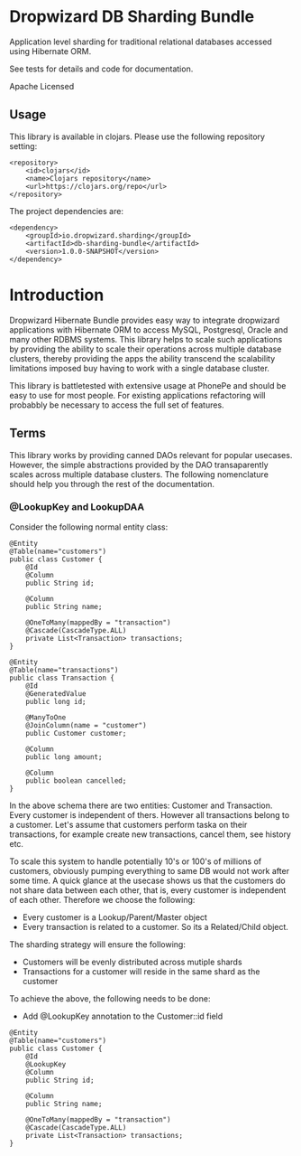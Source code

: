 # Dropwizard DB Sharding Bundle

Application level sharding for traditional relational databases accessed using Hibernate ORM.

See tests for details and code for documentation.

Apache Licensed

## Usage

This library is available in clojars. Please use the following repository setting:

```
<repository>
    <id>clojars</id>
    <name>Clojars repository</name>
    <url>https://clojars.org/repo</url>
</repository>
```

The project dependencies are:
```
<dependency>
    <groupId>io.dropwizard.sharding</groupId>
    <artifactId>db-sharding-bundle</artifactId>
    <version>1.0.0-SNAPSHOT</version>
</dependency>
```
# Introduction


Dropwizard Hibernate Bundle provides easy way to integrate dropwizard applications with Hibernate ORM to access MySQL, Postgresql, Oracle and many other RDBMS systems. This library helps to scale such applications by providing the ability to scale their operations across multiple database clusters, thereby providing the apps the ability transcend the scalability limitations imposed buy having to work with a single database cluster.

This library is battletested with extensive usage at PhonePe and should be easy to use for most people. For existing applications refactoring will probabbly be necessary to access the full set of features.

## Terms
This library works by providing canned DAOs relevant for popular usecases. However, the simple abstractions provided by the DAO transaparently scales across multiple database clusters. The following nomenclature should help you through the rest of the documentation.

### @LookupKey and LookupDAA

Consider the following normal entity class:

```
@Entity
@Table(name="customers")
public class Customer {
    @Id
    @Column
    public String id;

    @Column
    public String name;

    @OneToMany(mappedBy = "transaction")
    @Cascade(CascadeType.ALL)
    private List<Transaction> transactions;
}

@Entity
@Table(name="transactions")
public class Transaction {
    @Id
    @GeneratedValue
    public long id;

    @ManyToOne
    @JoinColumn(name = "customer")
    public Customer customer;

    @Column
    public long amount;

    @Column
    public boolean cancelled;
}
```

In the above schema there are two entities: Customer and Transaction. Every customer is independent of thers. However all transactions belong to a customer. Let's assume that customers perform taska on their transactions, for example create new transactions, cancel them, see history etc.

To scale this system to handle potentially 10's or 100's of millions of customers, obviously pumping everything to same DB would not work after some time. A quick glance at the usecase shows us that the customers do not share data between each other, that is, every customer is independent of each other. Therefore we choose the following:
* Every customer is a Lookup/Parent/Master object
* Every transaction is related to a customer. So its a Related/Child object.

The sharding strategy will ensure the following:
* Customers will be evenly distributed across mutiple shards
* Transactions for a customer will reside in the same shard as the customer

To achieve the above, the following needs to be done:

- Add @LookupKey annotation to the Customer::id field

```
@Entity
@Table(name="customers")
public class Customer {
    @Id
    @LookupKey
    @Column
    public String id;

    @Column
    public String name;

    @OneToMany(mappedBy = "transaction")
    @Cascade(CascadeType.ALL)
    private List<Transaction> transactions;
}
```
